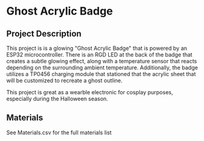 # Ghost Acrylic Badge

## Project Description
This project is is a glowing "Ghost Acrylic Badge" that is powered by an ESP32 microcontroller. There is an RGD LED at the back of the badge that creates a subtle glowing effect, along with a temperature sensor that reacts depending on the surrounding ambient temperature. Additionally, the badge utilizes a TP0456 charging module that stationed that the acrylic sheet that will be customized to recreate a ghost outline.

This project is great as a wearble electronic for cosplay purposes, especially during the Halloween season.

## Materials
See Materials.csv for the full materials list
